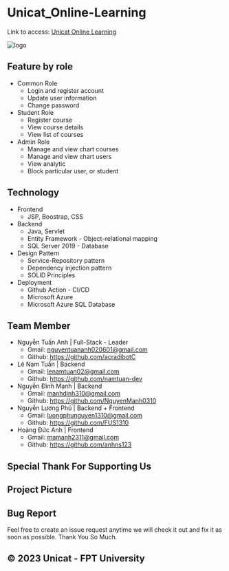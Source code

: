 # Unicat_Online-Learning
Link to access: [Unicat Online Learning](https://duckduckgo.com)

![logo](https://user-images.githubusercontent.com/118791918/217361076-0e31d062-1057-4ca6-93d3-d211ebabed5c.svg)


## Feature by role

- Common Role
     - Login and register account
     - Update user information
     - Change password
- Student Role
     - Register course
     - View course details
     - View list of courses
- Admin Role
     - Manage and view chart courses
     - Manage and view chart users
     - View analytic
     - Block particular user, or student

## Technology

- Frontend
     - JSP, Boostrap, CSS
- Backend
     - Java, Servlet
     - Entity Framework - Object–relational mapping
     - SQL Server 2019 - Database
- Design Pattern
     - Service-Repository pattern
     - Dependency injection pattern
     - SOLID Principles
- Deployment
     - Github Action - CI/CD
     - Microsoft Azure
     - Microsoft Azure SQL Database

## Team Member

- Nguyễn Tuấn Anh | Full-Stack - Leader
     - Gmail: nguyentuananh020601@gmail.com
     - Github: https://github.com/acradibotC
- Lê Nam Tuấn | Backend
     - Gmail: lenamtuan02@gmail.com
     - Github: https://github.com/namtuan-dev
- Nguyễn Đình Mạnh | Backend
     - Gmail: manhdinh310@gmail.com
     - Github: https://github.com/NguyenManh0310
- Nguyễn Lương Phú | Backend + Frontend
     - Gmail: luongphunguyen1310@gmail.com
     - Github: https://github.com/FUS1310
- Hoàng Đức Anh | Frontend
     - Gmail: mamanh2311@gmail.com
     - Github: https://github.com/anhns123

## Special Thank For Supporting Us



## Project Picture



## Bug Report

Feel free to create an issue request anytime we will check it out and fix it as soon as possible. Thank You So Much.

## © 2023 Unicat - FPT University
